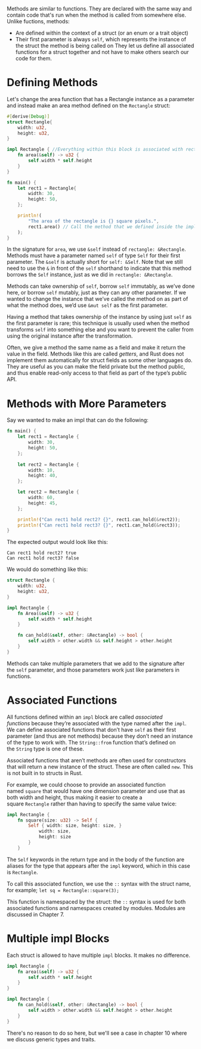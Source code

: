 Methods are similar to functions. They are declared with the same way and contain code that's run when the method is called from somewhere else. Unlike fuctions, methods:
* Are defined within the context of a struct (or an enum or a trait object)
* Their first parameter is always `self`, which represents the instance of the struct the method is being called on
They let us define all associated functions for a struct together and not have to make others search our code for them.
# Defining Methods
Let's change the area function that has a Rectangle instance as a parameter and instead make an area method defined on the `Rectangle` struct:

```rust
#[derive(Debug)]
struct Rectangle{
    width: u32,
    height: u32,
}

impl Rectangle { //Everything within this block is associated with rectangle
    fn area(&self) -> u32 {
        self.width * self.height
    }
}

fn main() {
    let rect1 = Rectangle{
        width: 30,
        height: 50,
    };

    println!(
        "The area of the rectangle is {} square pixels.",
        rect1.area() // Call the method that we defined inside the impl
    );
}
```

In the signature for `area`, we use `&self` instead of `rectangle: &Rectangle`. Methods must have a parameter named `self` of type `Self` for their first parameter. The `&self` is actually short for `self: &Self`. Note that we still need to use the `&` in front of the `self` shorthand to indicate that this method borrows the `Self` instance, just as we did in `rectangle: &Rectangle`. 

Methods can take ownership of `self`, borrow `self` immutably, as we’ve done here, or borrow `self` mutably, just as they can any other parameter. If we wanted to change the instance that we’ve called the method on as part of what the method does, we’d use `&mut self` as the first parameter.

Having a method that takes ownership of the instance by using just `self` as the first parameter is rare; this technique is usually used when the method transforms `self` into something else and you want to prevent the caller from using the original instance after the transformation.

Often, we give a method the same name as a field and make it return the value in the field. Methods like this are called _getters_, and Rust does not implement them automatically for struct fields as some other languages do. They are useful as you can make the field private but the method public, and thus enable read-only access to that field as part of the type’s public API.

# Methods with More Parameters
Say we wanted to make an impl that can do the following:
```rust
fn main() {
    let rect1 = Rectangle {
        width: 30,
        height: 50,
    };
    
    let rect2 = Rectangle {
        width: 10,
        height: 40,
    };

    let rect2 = Rectangle {
        width: 60,
        height: 45,
    };

    println!("Can rect1 hold rect2? {}", rect1.can_hold(&rect2));
    println!("Can rect1 hold rect3? {}", rect1.can_hold(&rect3));
}
```

The expected output would look like this:
```terminal
Can rect1 hold rect2? true
Can rect1 hold rect3? false
```

We would do something like this:
```rust
struct Rectangle {
    width: u32,
    height: u32,
}

impl Rectangle {
    fn Area(&self) -> u32 {
        self.width * self.height
    }

    fn can_hold(&self, other: &Rectangle) -> bool {
        self.width > other.width && self.height > other.height
    }
}
```

Methods can take multiple parameters that we add to the signature after the `self` parameter, and those parameters work just like parameters in functions.

# Associated Functions
All functions defined within an `impl` block are called _associated functions_ because they’re associated with the type named after the `impl`. We can define associated functions that don’t have `self` as their first parameter (and thus are not methods) because they don’t need an instance of the type to work with. The `String::from` function that’s defined on the `String` type is one of these.

Associated functions that aren’t methods are often used for constructors that will return a new instance of the struct. These are often called `new`. This is not built in to structs in Rust.

For example, we could choose to provide an associated function named `square` that would have one dimension parameter and use that as both width and height, thus making it easier to create a square `Rectangle` rather than having to specify the same value twice:

```rust
impl Rectangle {
    fn square(size: u32) -> Self {
        Self { width: size, height: size, }
            width: size,
            height: size
        }    
    }
```

The `Self` keywords in the return type and in the body of the function are aliases for the type that appears after the `impl` keyword, which in this case is `Rectangle`.

To call this associated function, we use the `::` syntax with the struct name, for example;
`let sq = Rectangle::square(3);`

This function is namespaced by the struct: the `::` syntax is used for both associated functions and namespaces created by modules. Modules are discussed in Chapter 7.

# Multiple impl Blocks
Each struct is allowed to have multiple `impl` blocks. It makes no difference.

```rust
impl Rectangle {
    fn area(&self) -> u32 {
        self.width * self.height
    }
}

impl Rectangle {
    fn can_hold(&self, other: &Rectangle) -> bool {
        self.width > other.width && self.height > other.height
    }
}
```

There's no reason to do so here, but we'll see a case in chapter 10 where we discuss generic types and traits.
